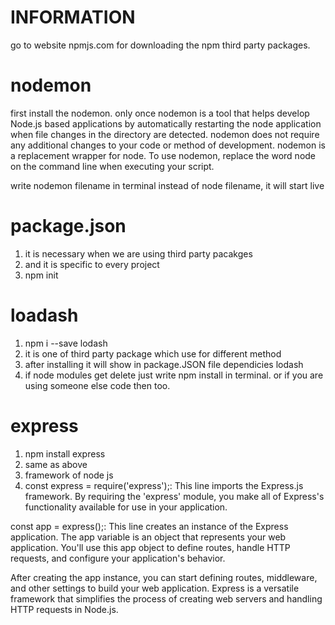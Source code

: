 # INFORMATION
go to website npmjs.com for downloading the npm third party packages.

# nodemon
first install the nodemon. only once
nodemon is a tool that helps develop Node.js based applications by automatically restarting the node application when file changes in the directory are detected.
nodemon does not require any additional changes to your code or method of development. nodemon is a replacement wrapper for node. To use nodemon, replace the word node on the command line when executing your script.

write nodemon filename in terminal instead of node filename, it will start live 

# package.json
1. it is necessary when we are using third party pacakges
2. and it is specific to every project
3. npm init 

# loadash 
1. npm i --save lodash
2. it is one of third party package which use for different method
3. after installing  it will show in package.JSON file dependicies lodash
4. if node modules get delete just write npm install in terminal. or if you are using someone else code then too.

# express
1. npm install express
2. same as above
3. framework of node js
4. const express = require('express');: This line imports the Express.js framework. By requiring the 'express' module, you make all of Express's functionality available for use in your application.

const app = express();: This line creates an instance of the Express application. The app variable is an object that represents your web application. You'll use this app object to define routes, handle HTTP requests, and configure your application's behavior.

After creating the app instance, you can start defining routes, middleware, and other settings to build your web application. Express is a versatile framework that simplifies the process of creating web servers and handling HTTP requests in Node.js.


